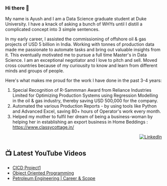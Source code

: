 ### Hi there 👋

My name is Ayush and I am a Data Science graduate student at Duke University. I have a knack of asking a bunch of WHYs until I distill a complicated concept into 3 simple sentences. 

In my early career, I assisted the commissioning of offshore oil & gas projects of USD 5 billion in India. Working with tonnes of production data made me passionate to automate tasks and bring out valuable insights from it. This eventually motivated me to pursue a full time Master's in Data Science. I am an exceptional negotiator and I love to pitch and sell. Moved cross countries because of my curiousity to know and learn from different minds and groups of people. 

Here's what makes me proud for the work I have done in the past 3-4 years:
1. Special Recognition of R-Sammman Award from Reliance Industries Limited for Optimizing Production Systems using Regression Modelling in the oil & gas industry, thereby saving USD 500,000 for the company.
2. Automated the various Production Reports - by using tools like Python and Advanced Excel, saving 80+ hours of Operator's work every month. 
3. Helped my mother to fulfil her dream of being a business-woman by helping her in establishing an export business in Home Beddings : https://www.classycottage.in/


<div align="right"> 

  [![LinkedIn](https://img.shields.io/badge/linkedin-%230077B5.svg?style=for-the-badge&logo=linkedin&logoColor=white)](https://www.linkedin.com/in/ayush-gupta-6489b434/)

</div>

## 📺 Latest YouTube Videos
<!-- YOUTUBE-VIDEOS-LIST:START -->
- [CICD Project1](https://www.youtube.com/watch?v=_thUsMoECbo)
- [Object Oriented Programming](https://www.youtube.com/watch?v=l3lcDaJkgCU&t=5s)
- [Petroleum Engineering | Career & Scope](https://www.youtube.com/watch?v=qA0L_IRIvRg)
<!-- YOUTUBE-VIDEOS-LIST:END -->

<!--
**ayushg245/ayushg245** is a ✨ _special_ ✨ repository because its `README.md` (this file) appears on your GitHub profile.

Here are some ideas to get you started:

- 🔭 I’m currently working on ...
- 🌱 I’m currently learning ...
- 👯 I’m looking to collaborate on ...
- 🤔 I’m looking for help with ...
- 💬 Ask me about ...
- 📫 How to reach me: ...
- 😄 Pronouns: ...
- ⚡ Fun fact: ...
-->
